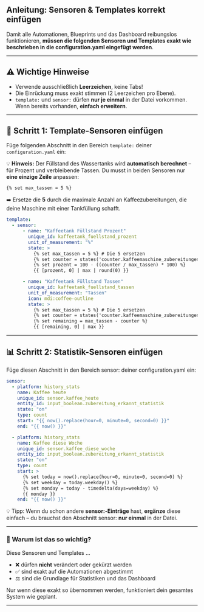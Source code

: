 ## Anleitung: Sensoren & Templates korrekt einfügen

Damit alle Automationen, Blueprints und das Dashboard reibungslos funktionieren, **müssen die folgenden Sensoren und Templates exakt wie beschrieben in die configuration.yaml eingefügt werden**.

---

## ⚠️ Wichtige Hinweise

- Verwende ausschließlich **Leerzeichen**, keine Tabs!
- Die Einrückung muss exakt stimmen (2 Leerzeichen pro Ebene).
- `template:` und `sensor:` dürfen **nur je einmal** in der Datei vorkommen. Wenn bereits vorhanden, **einfach erweitern**.

---

## 🧩 Schritt 1: Template-Sensoren einfügen

Füge folgenden Abschnitt in den Bereich `template:` deiner `configuration.yaml` ein:
 
 💡 **Hinweis:** Der Füllstand des Wassertanks wird **automatisch berechnet** – für Prozent und verbleibende Tassen.
Du musst in beiden Sensoren nur **eine einzige Zeile** anpassen:

```jinja2
{% set max_tassen = 5 %}
```

➡️ Ersetze die **5** durch die maximale Anzahl an Kaffeezubereitungen, die deine Maschine mit einer Tankfüllung schafft.

```yaml
template:
  - sensor:
      - name: "Kaffeetank Füllstand Prozent"
        unique_id: kaffeetank_fuellstand_prozent
        unit_of_measurement: "%"
        state: >
          {% set max_tassen = 5 %} # Die 5 ersetzen
          {% set counter = states('counter.kaffeemaschine_zubereitungen') | int(0) %}
          {% set prozent = 100 - ((counter / max_tassen) * 100) %}
          {{ [prozent, 0] | max | round(0) }}

      - name: "Kaffeetank Füllstand Tassen"
        unique_id: kaffeetank_fuellstand_tassen
        unit_of_measurement: "Tassen"
        icon: mdi:coffee-outline
        state: >
          {% set max_tassen = 5 %} # Die 5 ersetzen 
          {% set counter = states('counter.kaffeemaschine_zubereitungen') | int(0) %}
          {% set remaining = max_tassen - counter %}
          {{ [remaining, 0] | max }}

```
---

## 📊 Schritt 2: Statistik-Sensoren einfügen

Füge diesen Abschnitt in den Bereich sensor: deiner configuration.yaml ein:

```yaml
sensor:
  - platform: history_stats
    name: Kaffee heute
    unique_id: sensor.kaffee_heute
    entity_id: input_boolean.zubereitung_erkannt_statistik
    state: "on"
    type: count
    start: "{{ now().replace(hour=0, minute=0, second=0) }}"
    end: "{{ now() }}"

  - platform: history_stats
    name: Kaffee diese Woche
    unique_id: sensor.kaffee_diese_woche
    entity_id: input_boolean.zubereitung_erkannt_statistik
    state: "on"
    type: count
    start: >
      {% set today = now().replace(hour=0, minute=0, second=0) %}
      {% set weekday = today.weekday() %}
      {% set monday = today - timedelta(days=weekday) %}
      {{ monday }}
    end: "{{ now() }}"
```

💡 Tipp: Wenn du schon andere **sensor:-Einträge** hast, **ergänze** diese einfach – du brauchst den Abschnitt sensor: **nur einmal** in der Datei.

---

### 💪 Warum ist das so wichtig?

Diese Sensoren und Templates …

- ❌ dürfen **nicht** verändert oder gekürzt werden
- ✅ sind exakt auf die Automationen abgestimmt
- ⚖️ sind die Grundlage für Statistiken und das Dashboard

Nur wenn diese exakt so übernommen werden, funktioniert dein gesamtes System wie geplant.

---

